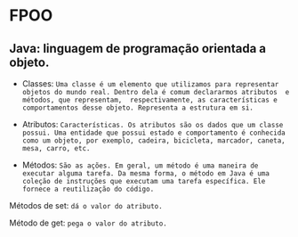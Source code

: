 # FPOO

## Java: linguagem de programação orientada a objeto.

 * Classes: `Uma classe é um elemento que utilizamos para representar objetos do mundo real. Dentro dela é comum declararmos atributos  e métodos, que representam,  respectivamente, as características e comportamentos desse objeto. Representa a estrutura em si.` 
 

 * Atributos: `Características. Os atributos são os dados que um classe possui. Uma entidade que possui estado e comportamento é conhecida como um objeto, por exemplo, cadeira, bicicleta, marcador, caneta, mesa, carro, etc.`
 

* Métodos: `São as ações. Em geral, um método é uma maneira de executar alguma tarefa. Da mesma forma, o método em Java é uma coleção de instruções que executam uma tarefa específica. Ele fornece a reutilização do código.`

Métodos de set: `dá o valor do atributo.`

Método de get: `pega o valor do atributo.`
